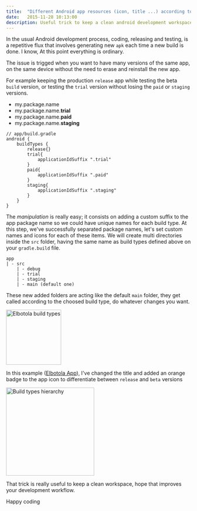 ```yaml
---
title:  "Different Android app resources (icon, title ...) according to gradle build type"
date:   2015-11-28 10:13:00
description: Useful trick to keep a clean android development workspace
---
```


In the usual Android development process, coding, releasing and testing, is a repetitive flux that involves generating new `apk` each time a new build is done. I know, At this point everything is ordinary.

The issue is trigged when you want to have many versions of the same app, on the same device without the need to erase and reinstall the new app. 

For example keeping the production `release` app while testing the beta `build` version, or testing the `trial` version without losing the `paid` or `staging` versions.

- my.package.name
- my.package.name.**trial**
- my.package.name.**paid**
- my.package.name.**staging**


```
// app/build.gradle
android {
	buildTypes {
		release{}
		trial{
			applicationIdSuffix ".trial"
		}
		paid{
			applicationIdSuffix ".paid"
		}
		staging{
			applicationIdSuffix ".staging"
		}
	}
}
```

The *manipulation* is really easy; it consists on adding a custom suffix to the app package name so we could have unique names for each build type. At this step, we've successfully separated package names, let's set custom names and icons for each of these items.
We will create multi directories inside the `src` folder, having the same name as build types defined above on your `gradle.build` file.

```
app
| - src
	| - debug
	| - trial
	| - staging
	| - main (default one)

```
These new added folders are acting like the default `main` folder, they get called according to the choosed build type, do whatever changes you want.

<img src="http://www.awesomescreenshot.com/upload/162377/167439/45118ccc-4286-4d7b-5dfc-cf8245537139.png" alt="Elbotola build types" width="150">

In this example ([Elbotola App](https://play.google.com/store/apps/details?id=com.mobiacube.elbotola)), I've changed the title and added an orange badge to the app icon to differentiate between `release` and `beta` versions

<img src="http://www.awesomescreenshot.com/upload/162377/167439/b91c3bd2-32c4-4173-5c42-884ecfc76984.png" alt="Build types hierarchy" width="240">

That trick is really useful to keep a clean workspace, hope that improves your development workflow.

Happy coding
